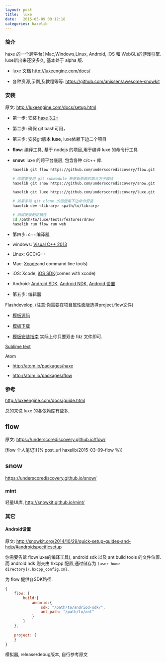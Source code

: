 ```yaml
---
layout: post
title:  luxe
date:	2015-03-09 09:12:18
categories: haxelib
---
```



### 简介

haxe 的一个跨平台( Mac,Windows,Linux, Android, iOS 和 WebGL)的游戏引擎. luxe新出来还没多久, 基本处于 alpha 版.

 * luxe 文档 http://luxeengine.com/docs/

 * 各种资源,示例,及教程等等: https://github.com/anissen/awesome-snowkit

<!-- more -->

### 安装

原文: http://luxeengine.com/docs/setup.html

 * 第一步: 安装 [haxe 3.2+](http://haxe.org/download/)

 * 第二步: 确保 git bash可用，

 * 第三步: 安装git版本 **luxe**, luxe依赖下边二个项目

  - **flow**: 编译工具, 基于 nodejs 的项目,用于编译 luxe 的命令行工具

  - **snow**: luxe 的跨平台底层, 包含各种 c/c++ 库.

	```bash
	haxelib git flow https://github.com/underscorediscovery/flow.git
	
	# 你需要使用 git submodule 来更新依赖的第三方子模块
	haxelib git snow https://github.com/underscorediscovery/snow.git
	
	haxelib git luxe https://github.com/underscorediscovery/luxe.git
	
	# 如果手动 git clone 的话使用下边命令安装
	haxelib dev <library> <path/to/library>
	
	# 测试安装的正确性
	cd /path/to/luxe/tests/features/draw/
	haxelib run flow run web
	```

 * 第四步: c++编译器,

  - windows: [Visual C++ 2013](https://www.visualstudio.com/products/visual-studio-community-vs)

  - Linux: GCC/G++

  - Mac: [Xcode](https://developer.apple.com/xcode/downloads/)and command line tools)

  - iOS: Xcode, [iOS SDK](https://developer.apple.com/ios/)(comes with xcode)

  - Android: [Android SDK](http://developer.android.com/sdk/index.html), [Android NDK](https://developer.android.com/tools/sdk/ndk/index.html), [Android 设置](#Android设置)

 * 第五步: 编辑器

 Flashdevelop, (注意:你需要在项目属性面版选择project.flow文件)
	
  * [模板源码](https://github.com/Chman/Snowkit-FD) 
    
  * [模板下载](https://github.com/Chman/Snowkit-FD/blob/master/SnowkitTemplate.fdz?raw=true)

  * [模板安装指南](https://underscorediscovery.github.io/flow/guide/flashdevelop.html) 实际上你只要双击 fdz 文件即可.

 [Sublime text](https://underscorediscovery.github.io/flow/guide/sublimetext.html)

 Atom

  * http://atom.io/packages/haxe

  * http://atom.io/packages/flow

### 参考

http://luxeengine.com/docs/guide.html

总的来说 luxe 的各依赖库有些多,


flow
------

原文: https://underscorediscovery.github.io/flow/

[flow 个人笔记]({% post_url haxelib/2015-03-09-flow %})

snow
------

https://underscorediscovery.github.io/snow/



### mint

轻量UI库, http://snowkit.github.io/mint/ 


### 其它


#### Android设置

原文: http://snowkit.org/2014/10/29/quick-setup-guides-and-help/#androidspecificsetup

你需要告诉 flow(luxe的编译工具), android sdk 以及 ant build tools 的文件位置.而 android ndk 则交由 hxcpp 配置,通过储存为 `[user home directory]/.hxcpp_config.xml`.

为 flow 提供各SDK路径:

```js
{
	flow: {
		build:{
			andorid:{
				sdk: "/path/to/andriod-sdk/",
				ant_path: "/path/to/ant"
			}
		}
	},
	
	project: {
	}
}
```

模拟器, release/debug版本, 自行参考原文

<br />